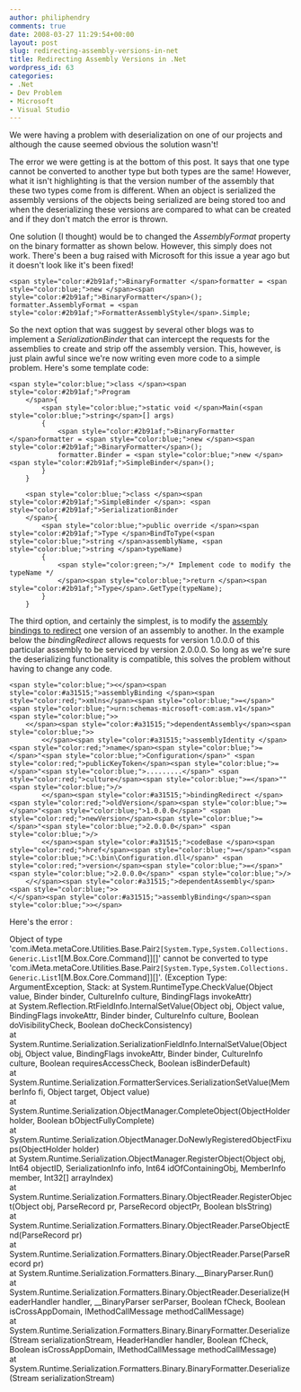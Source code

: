 ```yaml
---
author: philiphendry
comments: true
date: 2008-03-27 11:29:54+00:00
layout: post
slug: redirecting-assembly-versions-in-net
title: Redirecting Assembly Versions in .Net
wordpress_id: 63
categories:
- .Net
- Dev Problem
- Microsoft
- Visual Studio
---
```


We were having a problem with deserialization on one of our projects and although the cause seemed obvious the solution wasn't!

The error we were getting is at the bottom of this post. It says that one type cannot be converted to another type but both types are the same! However, what it isn't highlighting is that the version number of the assembly that these two types come from is different. When an object is serialized the assembly versions of the objects being serialized are being stored too and when the deserializing these versions are compared to what can be created and if they don't match the error is thrown.

One solution (I thought) would be to changed the _AssemblyFormat_ property on the binary formatter as shown below. However, this simply does not work. There's been a bug raised with Microsoft for this issue a year ago but it doesn't look like it's been fixed!
    
    <span style="color:#2b91af;">BinaryFormatter </span>formatter = <span style="color:blue;">new </span><span style="color:#2b91af;">BinaryFormatter</span>();
    formatter.AssemblyFormat = <span style="color:#2b91af;">FormatterAssemblyStyle</span>.Simple;




So the next option that was suggest by several other blogs was to implement a _SerializationBinder_ that can intercept the requests for the assemblies to create and strip off the assembly version. This, however, is just plain awful since we're now writing even more code to a simple problem. Here's some template code:
    
    <span style="color:blue;">class </span><span style="color:#2b91af;">Program
        </span>{
            <span style="color:blue;">static void </span>Main(<span style="color:blue;">string</span>[] args)
            {
                <span style="color:#2b91af;">BinaryFormatter </span>formatter = <span style="color:blue;">new </span><span style="color:#2b91af;">BinaryFormatter</span>();
                formatter.Binder = <span style="color:blue;">new </span><span style="color:#2b91af;">SimpleBinder</span>();
            }
        }
    
        <span style="color:blue;">class </span><span style="color:#2b91af;">SimpleBinder </span>: <span style="color:#2b91af;">SerializationBinder
        </span>{
            <span style="color:blue;">public override </span><span style="color:#2b91af;">Type </span>BindToType(<span style="color:blue;">string </span>assemblyName, <span style="color:blue;">string </span>typeName)
            {
                <span style="color:green;">/* Implement code to modify the typeName */
                </span><span style="color:blue;">return </span><span style="color:#2b91af;">Type</span>.GetType(typeName);
            }
        }

[](http://11011.net/software/vspaste)[](http://11011.net/software/vspaste)


The third option, and certainly the simplest, is to modify the [assembly bindings to redirect](http://msdn2.microsoft.com/en-us/library/7wd6ex19.aspx) one version of an assembly to another. In the example below the _bindingRedirect_ allows requests for version 1.0.0.0 of this particular assembly to be serviced by version 2.0.0.0. So long as we're sure the deserializing functionality is compatible, this solves the problem without having to change any code.
    
    <span style="color:blue;"><</span><span style="color:#a31515;">assemblyBinding </span><span style="color:red;">xmlns</span><span style="color:blue;">=</span>"<span style="color:blue;">urn:schemas-microsoft-com:asm.v1</span>"<span style="color:blue;">>
        <</span><span style="color:#a31515;">dependentAssembly</span><span style="color:blue;">>
            <</span><span style="color:#a31515;">assemblyIdentity </span><span style="color:red;">name</span><span style="color:blue;">=</span>"<span style="color:blue;">Configuration</span>" <span style="color:red;">publicKeyToken</span><span style="color:blue;">=</span>"<span style="color:blue;">.........</span>" <span style="color:red;">culture</span><span style="color:blue;">=</span>""<span style="color:blue;">/>
            <</span><span style="color:#a31515;">bindingRedirect </span><span style="color:red;">oldVersion</span><span style="color:blue;">=</span>"<span style="color:blue;">1.0.0.0</span>" <span style="color:red;">newVersion</span><span style="color:blue;">=</span>"<span style="color:blue;">2.0.0.0</span>" <span style="color:blue;">/>
            <</span><span style="color:#a31515;">codeBase </span><span style="color:red;">href</span><span style="color:blue;">=</span>"<span style="color:blue;">C:\bin\Configuration.dll</span>" <span style="color:red;">version</span><span style="color:blue;">=</span>"<span style="color:blue;">2.0.0.0</span>" <span style="color:blue;">/>
        </</span><span style="color:#a31515;">dependentAssembly</span><span style="color:blue;">>
    </</span><span style="color:#a31515;">assemblyBinding</span><span style="color:blue;">></span>

[](http://11011.net/software/vspaste)


Here's the error :




Object of type 'com.iMeta.metaCore.Utilities.Base.Pair`2[System.Type,System.Collections.Generic.List`1[M.Box.Core.Command]][]' cannot be converted to type 'com.iMeta.metaCore.Utilities.Base.Pair`2[System.Type,System.Collections.Generic.List`1[M.Box.Core.Command]][]'. (Exception Type: ArgumentException, Stack: at System.RuntimeType.CheckValue(Object value, Binder binder, CultureInfo culture, BindingFlags invokeAttr)  
at System.Reflection.RtFieldInfo.InternalSetValue(Object obj, Object value, BindingFlags invokeAttr, Binder binder, CultureInfo culture, Boolean doVisibilityCheck, Boolean doCheckConsistency)  
at System.Runtime.Serialization.SerializationFieldInfo.InternalSetValue(Object obj, Object value, BindingFlags invokeAttr, Binder binder, CultureInfo culture, Boolean requiresAccessCheck, Boolean isBinderDefault)  
at System.Runtime.Serialization.FormatterServices.SerializationSetValue(MemberInfo fi, Object target, Object value)  
at System.Runtime.Serialization.ObjectManager.CompleteObject(ObjectHolder holder, Boolean bObjectFullyComplete)  
at System.Runtime.Serialization.ObjectManager.DoNewlyRegisteredObjectFixups(ObjectHolder holder)  
at System.Runtime.Serialization.ObjectManager.RegisterObject(Object obj, Int64 objectID, SerializationInfo info, Int64 idOfContainingObj, MemberInfo member, Int32[] arrayIndex)  
at System.Runtime.Serialization.Formatters.Binary.ObjectReader.RegisterObject(Object obj, ParseRecord pr, ParseRecord objectPr, Boolean bIsString)  
at System.Runtime.Serialization.Formatters.Binary.ObjectReader.ParseObjectEnd(ParseRecord pr)  
at System.Runtime.Serialization.Formatters.Binary.ObjectReader.Parse(ParseRecord pr)  
at System.Runtime.Serialization.Formatters.Binary.__BinaryParser.Run()  
at System.Runtime.Serialization.Formatters.Binary.ObjectReader.Deserialize(HeaderHandler handler, __BinaryParser serParser, Boolean fCheck, Boolean isCrossAppDomain, IMethodCallMessage methodCallMessage)  
at System.Runtime.Serialization.Formatters.Binary.BinaryFormatter.Deserialize(Stream serializationStream, HeaderHandler handler, Boolean fCheck, Boolean isCrossAppDomain, IMethodCallMessage methodCallMessage)  
at System.Runtime.Serialization.Formatters.Binary.BinaryFormatter.Deserialize(Stream serializationStream)
